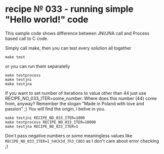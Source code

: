 # recipe № 033 - running simple "Hello world!" code

This sample code shows difference between JNI/JNA call and Process based call to C code.

Simply call make, then you can test every solution all together

    make test

or you can run them separatelly

    make testprocess
    make testjni
    make testjna

If you want to set number of iterations to value other than 44 just use RECIPE_NO_033_ITER=some_number. Where does this number (44) come from, anyway? Remember the slogan "Made in Poland with love and passion" ;) You will find the origin, I belive in you.

    make testjni RECIPE_NO_033_ITER=1000
    make testprocess RECIPE_NO_033_ITER=10000
    make testjna RECIPE_NO_033_ITER=1

Don't pass negative numbers or some meaningless values like `RECIPE_NO_033_ITER=I_h4Ck3d_7h3_C0D3` as I don't care about error checking ;)

